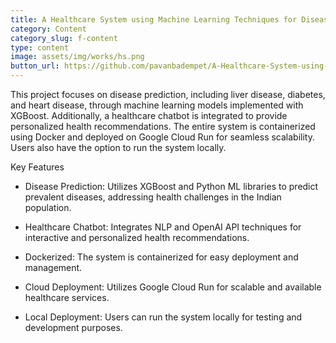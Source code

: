 ```yaml
---
title: A Healthcare System using Machine Learning Techniques for Disease Prediction with Chatbot Assistance
category: Content
category_slug: f-content
type: content
image: assets/img/works/hs.png
button_url: https://github.com/pavanbadempet/A-Healthcare-System-using-Machine-Learning-Techniques-for-Disease-Prediction-with-Chatbot-Assistance
---
```


This project focuses on disease prediction, including liver disease, diabetes, and heart disease, through machine learning models implemented with XGBoost. Additionally, a healthcare chatbot is integrated to provide personalized health recommendations. The entire system is containerized using Docker and deployed on Google Cloud Run for seamless scalability. Users also have the option to run the system locally.

Key Features

* Disease Prediction: Utilizes XGBoost and Python ML libraries to predict prevalent diseases, addressing health challenges in the Indian population.

* Healthcare Chatbot: Integrates NLP and OpenAI API techniques for interactive and personalized health recommendations.

* Dockerized: The system is containerized for easy deployment and management.

* Cloud Deployment: Utilizes Google Cloud Run for scalable and available healthcare services.

* Local Deployment: Users can run the system locally for testing and development purposes.
